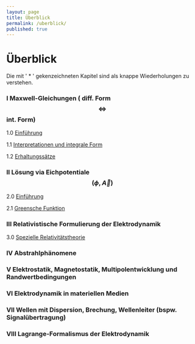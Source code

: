 ```yaml
---
layout: page
title: Überblick
permalink: /uberblick/
published: true
---
```

# Überblick

Die mit ' * ' gekenzeichneten Kapitel sind als knappe Wiederholungen zu verstehen.

### I Maxwell-Gleichungen ( diff. Form $$ \Longleftrightarrow $$ int. Form)

1.0 [Einführung](https://elektrodynamik.github.io/2018/04/12/1.0-Maxwell-Gleichungen-Einführung.html "Maxwell-Gleichungen: Einführung")

1.1 [Interpretationen und integrale Form](https://elektrodynamik.github.io/2018/04/17/1.1-Maxwell-Gleichungen-Interpretationen.html "Maxwell-Gleichungen: Interpretationen und integrale Form")

1.2 [Erhaltungssätze](https://elektrodynamik.github.io/2018/04/19/1.2-Maxwell-Gleichungen-Erhaltungssätze.html "Maxwell-Gleichungen: Erhaltungssätze")

### II Lösung via Eichpotentiale $$ (\phi , \vec A)  $$

2.0 [Einführung](https://elektrodynamik.github.io/2018/04/24/2.0-Entkopplung-via-Eichpotentiale-Einführung.html "Entkopplung via Eichpotentiale: Einführung")

2.1 [Greensche Funktion](https://elektrodynamik.github.io/2018/04/26/2.1-Entkopplung-via-Eichpotentiale-Greensche-Funktion.html "Entkopplung via Eichpotentiale: Greensche Funktion ")

### III Relativistische Formulierung der Elektrodynamik

3.0 [Spezielle Relativitätstheorie ](https://elektrodynamik.github.io/2018/05/03/3.0-Spezielle-Relativitätstheorie.html "Spezielle Relativitätstheorie " ) 

### IV Abstrahlphänomene
### V Elektrostatik, Magnetostatik, Multipolentwicklung und Randwertbedingungen
### VI Elektrodynamik in materiellen Medien
### VII Wellen mit Dispersion, Brechung, Wellenleiter (bspw. Signalübertragung)
### VIII Lagrange-Formalismus der Elektrodynamik
